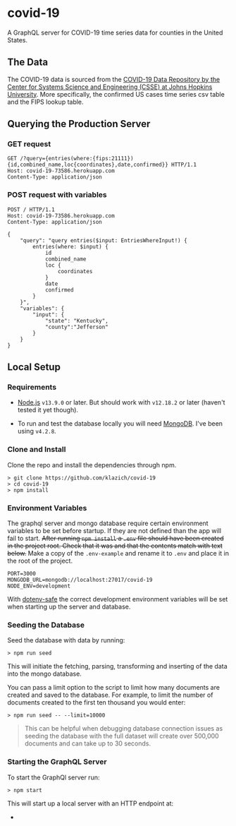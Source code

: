 # covid-19

A GraphQL server for COVID-19 time series data for counties in the United States.

## The Data

The COVID-19 data is sourced from the [COVID-19 Data Repository by the Center for Systems Science and Engineering (CSSE) at Johns Hopkins University](https://github.com/CSSEGISandData/COVID-19). More specifically, the confirmed US cases time series csv table and the FIPS lookup table.

## Querying the Production Server

### GET request

```http
GET /?query={entries(where:{fips:21111}){id,combined_name,loc{coordinates},date,confirmed}} HTTP/1.1
Host: covid-19-73586.herokuapp.com
Content-Type: application/json
```

### POST request with variables

```http
POST / HTTP/1.1
Host: covid-19-73586.herokuapp.com
Content-Type: application/json

{
    "query": "query entries($input: EntriesWhereInput!) {
        entries(where: $input) {
            id
            combined_name
            loc {
                coordinates
            }
            date
            confirmed
        }
    }",
    "variables": {
        "input": {
            "state": "Kentucky",
            "county":"Jefferson"
        }
    }
}
```

## Local Setup

### Requirements

- [Node.js](https://nodejs.org/) `v13.9.0` or later. But should work with `v12.18.2` or later (haven't tested it yet though).

- To run and test the database locally you will need [MongoDB](https://www.mongodb.com/try/download/community). I've been using `v4.2.8`.

### Clone and Install

Clone the repo and install the dependencies through npm.

```shell
> git clone https://github.com/klazich/covid-19
> cd covid-19
> npm install
```

### Environment Variables

The graphql server and mongo database require certain environment variables to be set before startup. If they are not defined than the app will fail to start. ~~After running `npm install` a `.env` file should have been created in the project root. Check that it was and that the contents match with text below.~~ Make a copy of the `.env-example` and rename it to `.env` and place it in the root of the project.

```
PORT=3000
MONGODB_URL=mongodb://localhost:27017/covid-19
NODE_ENV=development
```

With [dotenv-safe](https://www.npmjs.com/package/dotenv-safe) the correct development environment variables will be set when starting up the server and database.

### Seeding the Database

Seed the database with data by running:

```shell
> npm run seed
```

This will initiate the fetching, parsing, transforming and inserting of the data into the mongo database.

You can pass a limit option to the script to limit how many documents are created and saved to the database. For example, to limit the number of documents created to the first ten thousand you would enter:

```shell
> npm run seed -- --limit=10000
```

> This can be helpful when debugging database connection issues as seeding the database with the full dataset will create over 500,000 documents and can take up to 30 seconds.

### Starting the GraphQL Server

To start the GraphQl server run:

```shell
> npm start
```

This will start up a local server with an HTTP endpoint at:

-
